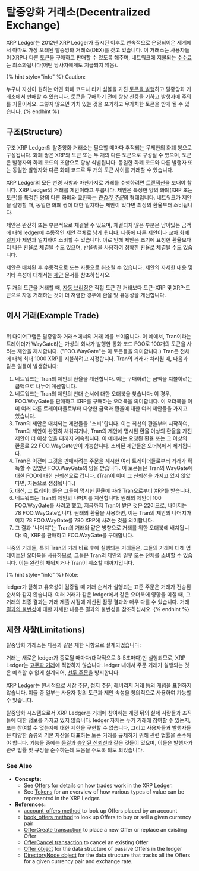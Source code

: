 # 탈중앙화 거래소(Decentralized Exchange)

XRP Ledger는 2012년 XRP Ledger가 출시된 이후로 연속적으로 운영되어온 세계에서 아마도 가장 오래된 탈중앙화 거래소(DEX)를 갖고 있습니다. 이 거래소는 사용자들이 XRP나 다른 [토큰](../)을 구매하고 판매할 수 있도록 해주며, 네트워크에 지불되는 [수수료](../../transactions/fees.md)는 최소화됩니다(어떤 당사자에게도 지급되지 않음).

{% hint style="info" %}
Caution:

누구나 자신이 원하는 어떤 화폐 코드나 티커 심볼을 가진 [토큰을 발행](../../../tutorials/undefined-5/undefined.md)하고 탈중앙화 거래소에서 판매할 수 있습니다. 토큰을 구매하기 전에 항상 신중을 기하고 발행자에 주의를 기울이세요. 그렇지 않으면 가치 있는 것을 포기하고 무가치한 토큰을 받게 될 수 있습니다.
{% endhint %}

## 구조(Structure)

구조 XRP Ledger의 탈중앙화 거래소는 필요할 때마다 추적되는 무제한의 화폐 쌍으로 구성됩니다. 화폐 쌍은 XRP와 토큰 또는 두 개의 다른 토큰으로 구성될 수 있으며, 토큰은 발행자와 화폐 코드의 조합으로 항상 식별됩니다. 동일한 화폐 코드와 다른 발행자 또는 동일한 발행자와 다른 화폐 코드로 두 개의 토큰 사이를 거래할 수 있습니다.

XRP Ledger의 모든 변경 사항과 마찬가지로 거래를 수행하려면 [트랜잭션](../../transactions/)을 보내야 합니다. XRP Ledger의 거래를 제안이라고 부릅니다. 제안은 특정한 양의 화폐(XRP 또는 토큰)를 특정한 양의 다른 화폐와 교환하는 [_한정가 주문_](https://en.wikipedia.org/wiki/Order\_\(exchange\)#Limit\_order)의 형태입니다. 네트워크가 제안을 실행할 때, 동일한 화폐 쌍에 대한 일치하는 제안이 있다면 최상의 환율부터 소비됩니다.

제안은 완전히 또는 부분적으로 체결될 수 있으며, 체결되지 않은 부분은 남아있는 금액에 대해 ledger에 수동적인 제안 객체로 남게 됩니다. 나중에 다른 제안이나 [교차 화폐 결제](../../undefined-1/undefined.md)가 제안과 일치하여 소비할 수 있습니다. 이로 인해 제안은 초기에 요청한 환율보다 더 나은 환율로 체결될 수도 있으며, 반올림을 사용하여 정확한 환율로 체결될 수도 있습니다.

제안은 배치된 후 수동적으로 또는 자동으로 취소될 수 있습니다. 제안의 자세한 내용 및 기타 속성에 대해서는 [제안](../../../references/xrp-ledger/ledger/ledger-1/offer.md) 문서를 참조하십시오.

두 개의 토큰을 거래할 때, [자동 브리징](auto-bridging.md)은 직접 토큰 간 거래보다 토큰-XRP 및 XRP-토큰으로 자동 거래하는 것이 더 저렴한 경우에 환율 및 유동성을 개선합니다.

## 예시 거래(Example Trade)

<figure><img src="https://xrpl.org/img/decentralized-exchange-example-trade.svg" alt=""><figcaption></figcaption></figure>

위 다이어그램은 탈중앙화 거래소에서의 거래 예를 보여줍니다. 이 예에서, Tran이라는 트레이더가 WayGate라는 가상의 회사가 발행한 통화 코드 FOO로 100개의 토큰을 사려는 제안을 제시합니다. ("FOO.WayGate"는 이 토큰들을 의미합니다.) Tran은 전체에 대해 최대 1000 XRP를 지불하려고 지정합니다. Tran의 거래가 처리될 때, 다음과 같은 일들이 발생합니다:

1. 네트워크는 Tran의 제안의 환율을 계산합니다. 이는 구매하려는 금액을 지불하려는 금액으로 나누어 계산합니다.&#x20;
2. 네트워크는 Tran의 제안의 반대 순서에 대한 오더북을 찾습니다: 이 경우, FOO.WayGate를 판매하고 XRP를 구매하는 오더북을 의미합니다. 이 오더북을 이미 여러 다른 트레이더들로부터 다양한 금액과 환율에 대한 여러 제안들을 가지고 있습니다.&#x20;
3. Tran의 제안은 매치되는 제안들을 "소비"합니다. 이는 최선의 환율부터 시작하여, Tran의 제안이 완전히 채워지거나, Tran의 제안에 명시된 환율 이상의 환율을 가진 제안이 더 이상 없을 때까지 계속됩니다. 이 예에서는 요청된 환율 또는 그 이상의 환율로 22 FOO.WayGate만이 가능합니다. 소비된 제안들은 오더북에서 제거됩니다.&#x20;
4. Tran은 이전에 그것을 판매하려는 주문을 제시한 여러 트레이더들로부터 거래가 획득할 수 있었던 FOO.WayGate의 양을 받습니다. 이 토큰들은 Tran의 WayGate에 대한 FOO에 대한 [신뢰선](../trust-lines-and-issuing.md)으로 갑니다. (Tran이 이미 그 신뢰선을 가지고 있지 않았다면, 자동으로 생성됩니다.)&#x20;
5. 대신, 그 트레이더들은 그들이 명시한 환율에 따라 Tran으로부터 XRP를 받습니다.&#x20;
6. 네트워크는 Tran의 제안의 나머지를 계산합니다: 원래의 제안이 100 FOO.WayGate를 사려고 했고, 지금까지 Tran이 받은 것은 22이므로, 나머지는 78 FOO.WayGate입니다. 원래의 환율을 사용하면, 이는 Tran의 제안의 나머지가 이제 78 FOO.WayGate를 780 XRP에 사려는 것을 의미합니다.&#x20;
7. 그 결과 "나머지"는 Tran의 거래와 같은 방향으로 거래를 위한 오더북에 배치됩니다: 즉, XRP를 판매하고 FOO.WayGate를 구매합니다.&#x20;

나중의 거래들, 특히 Tran의 거래 바로 후에 실행되는 거래들은, 그들의 거래에 대해 업데이트된 오더북을 사용하므로, 그들은 Tran의 제안의 일부 또는 전체를 소비할 수 있습니다. 이는 완전히 채워지거나 Tran이 취소할 때까지입니다.

{% hint style="info" %}
Note:

ledger가 닫히고 유효성이 검증될 때 거래 순서가 실행되는 표준 주문은 거래가 전송된 순서와 같지 않습니다. 여러 거래가 같은 ledger에서 같은 오더북에 영향을 미칠 때, 그 거래의 최종 결과는 거래 제출 시점에 계산된 잠정 결과와 매우 다를 수 있습니다. 거래 [결과의 불변성](../../transactions/finality-of-results/)에 대한 자세한 내용은 결과의 불변성을 참조하십시오.
{% endhint %}

## 제한 사항(Limitations)

탈중앙화 거래소는 다음과 같은 제한 사항으로 설계되었습니다:

거래는 새로운 ledger가 종료될 때마다(대략적으로 3-5초마다)만 실행되므로, XRP Ledger는 [고주파 거래](https://en.wikipedia.org/wiki/High-frequency\_trading)에 적합하지 않습니다. ledger 내에서 주문 거래가 실행되는 것은 예측할 수 없게 설계되어, [선두 주문](https://en.wikipedia.org/wiki/Front\_running)을 방지합니다.

XRP Ledger는 원시적으로 시장 주문, 정지 주문, 레버리지 거래 등의 개념을 표현하지 않습니다. 이들 중 일부는 사용자 정의 토큰과 제안 속성을 창의적으로 사용하여 가능할 수 있습니다.

탈중앙화 시스템으로서 XRP Ledger는 거래에 참여하는 계정 뒤의 실제 사람들과 조직들에 대한 정보를 가지고 있지 않습니다. ledger 자체는 누가 거래에 참여할 수 있는지, 또는 참여할 수 없는지에 대한 제한을 구현할 수 없습니다, 그리고 사용자들과 발행자들은 다양한 종류의 기본 자산을 대표하는 토큰 거래를 규제하기 위해 관련 법률을 준수해야 합니다. 기능들 중에는 [동결](../freezing-tokens/)과 [승인된 신뢰선](../authorized-trust-lines.md)과 같은 것들이 있으며, 이들은 발행자가 관련 법률 및 규정을 준수하는데 도움을 주도록 의도 되었습니다.

### See Also <a href="#see-also" id="see-also"></a>

* **Concepts:**
  * See [Offers](https://xrpl.org/offers.html) for details on how trades work in the XRP Ledger.
  * See [Tokens](https://xrpl.org/tokens.html) for an overview of how various types of value can be represented in the XRP Ledger.
* **References:**
  * [account\_offers method](https://xrpl.org/account\_offers.html) to look up Offers placed by an account
  * [book\_offers method](https://xrpl.org/book\_offers.html) to look up Offers to buy or sell a given currency pair
  * [OfferCreate transaction](https://xrpl.org/offercreate.html) to place a new Offer or replace an existing Offer
  * [OfferCancel transaction](https://xrpl.org/offercancel.html) to cancel an existing Offer
  * [Offer object](https://xrpl.org/offer.html) for the data structure of passive Offers in the ledger
  * [DirectoryNode object](https://xrpl.org/directorynode.html) for the data structure that tracks all the Offers for a given currency pair and exchange rate.

